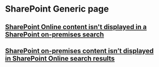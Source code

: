 # SharePoint Generic page

## [SharePoint Online content isn't displayed in a SharePoint on-premises search](./sharepoint-online-content-is-not-displayed-in-a-sharepoint-on-premises-search.md)

## [SharePoint on-premises content isn’t displayed in SharePoint Online search results](./sharepoint-on-premises-content-is-not-displayed-in-sharepoint-online-search-results.md)